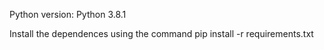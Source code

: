 Python version: Python 3.8.1

Install the dependences using the command pip install -r requirements.txt